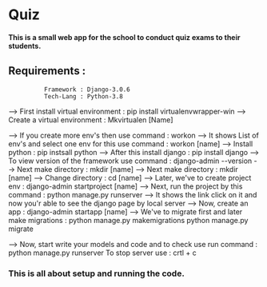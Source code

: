 # Quiz

#### This is a small web app for the school to conduct quiz exams to their students.

## Requirements :
              Framework : Django-3.0.6
              Tech-Lang : Python-3.8
 
--> First install virtual environment : pip install virtualenvwrapper-win
--> Create a virtual environment : Mkvirtualen [Name]

--> If you create more env's then use command : workon
--> It shows List of env's and select one env for this use command : workon [name]
--> Install python : pip instsall python
--> After this install django : pip install django
--> To view version of the framework use command : django-admin --version
--> Next make directory : mkdir [name]
--> Next make directory : mkdir [name]
--> Change directory : cd [name]
--> Later, we've to create project env : django-admin startproject [name]
--> Next, run the project by this command : python manage.py runserver
--> It shows the link click on it and now you'r able to see the django page by local server
--> Now, create an app : django-admin startapp [name]
--> We've to migrate first and later make migrations : python manage.py makemigrations
                                                   python manage.py migrate
                                                   
--> Now, start write your models and code and to check use run command : python manage.py runserver
    To stop server use : crtl + c


### This is all about setup and running the code.
